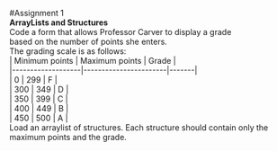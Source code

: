 #Assignment 1  
**ArrayLists and Structures**  
Code a form that allows Professor Carver to display a grade  
based on the number of points she enters.  
The grading scale is as follows:  
| Minimum points | Maximum points | Grade |  
|-------------------|-----------------------|-------|  
| 0                      | 299                         | F     |   
| 300                  | 349                         | D     |   
| 350                  | 399                         | C     |   
| 400                  | 449                         | B     |   
| 450                  | 500                         | A     |   
Load an arraylist of structures. Each structure should contain only the maximum points and
the grade.